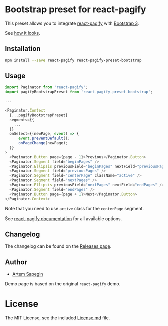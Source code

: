 # Bootstrap preset for react-pagify

This preset allows you to integrate [react-pagify](https://github.com/bebraw/react-pagify) with [Bootstrap 3](http://getbootstrap.com/).

See [how it looks](http://sapegin.github.io/react-pagify-preset-bootstrap/).

## Installation

```bash
npm install --save react-pagify react-pagify-preset-bootstrap
```

## Usage

```javascript
import Paginator from 'react-pagify';
import pagifyBootstrapPreset from 'react-pagify-preset-bootstrap';

...

<Paginator.Context
  {...pagifyBootstrapPreset}
  segments={{
    ...
  }}
  onSelect={(newPage, event) => {
      event.preventDefault();
      onPageChange(newPage);
  }}
>
  <Paginator.Button page={page - 1}>Previous</Paginator.Button>
  <Paginator.Segment field="beginPages" />
  <Paginator.Ellipsis previousField="beginPages" nextField="previousPages" />
  <Paginator.Segment field="previousPages" />
  <Paginator.Segment field="centerPage" className="active" />
  <Paginator.Segment field="nextPages" />
  <Paginator.Ellipsis previousField="nextPages" nextField="endPages" />
  <Paginator.Segment field="endPages" />
  <Paginator.Button page={page + 1}>Next</Paginator.Button>
</Paginator.Context>
```

Note that you need to use `active` class for the `centerPage` segment.

See [react-pagify documentation](https://github.com/bebraw/react-pagify/blob/master/README.md) for all available options.

## Changelog

The changelog can be found on the [Releases page](https://github.com/sapegin/react-pagify-preset-bootstrap/releases).

## Author

* [Artem Sapegin](http://sapegin.me/)

Demo page is based on the original `react-pagify` demo.

# License

The MIT License, see the included [License.md](https://github.com/sapegin/react-pagify-preset-bootstrap/blob/master/License.md) file.
